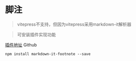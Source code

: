 # 脚注

> vitepress不支持，但因为vitepress采用markdown-it解析器

> 可安装插件实现功能

[插件地址](https://github.com/markdown-it/markdown-it-footnote) <Badge type='info'>Github</Badge>

```shell
npm install markdown-it-footnote --save
```